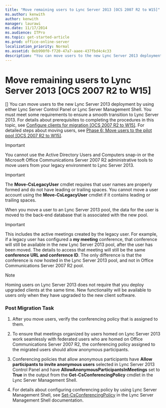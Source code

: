 ```yaml
---
title: "Move remaining users to Lync Server 2013 [OCS 2007 R2 to W15]"
ms.author: kenwith
author: kenwith
manager: laurawi
ms.date: 11/17/2014
ms.audience: ITPro
ms.topic: get-started-article
ms.prod: office-online-server
localization_priority: Normal
ms.assetid: 0eb990f0-f720-47a7-aaee-437fbd4c4c33
description: "You can move users to the new Lync Server 2013 deployment by using either Lync Server Control Panel or Lync Server Management Shell. You must meet some requirements to ensure a smooth transition to Lync Server 2013. For details about prerequisites to completing the procedures in this topic, see Configure clients for migration [OCS 2007 R2 to W15]. For detailed steps about moving users, see Phase 6: Move users to the pilot pool [OCS 2007 R2 to W15]."
---
```


# Move remaining users to Lync Server 2013 [OCS 2007 R2 to W15]
[]
You can move users to the new Lync Server 2013 deployment by using either Lync Server Control Panel or Lync Server Management Shell. You must meet some requirements to ensure a smooth transition to Lync Server 2013. For details about prerequisites to completing the procedures in this topic, see [Configure clients for migration [OCS 2007 R2 to W15]](configure-clients-for-migration-ocs-2007-r2-to-w15.md). For detailed steps about moving users, see [Phase 6: Move users to the pilot pool [OCS 2007 R2 to W15]](phase-6-move-users-to-the-pilot-pool-ocs-2007-r2-to-w15.md).
  
> [!IMPORTANT]
> You cannot use the Active Directory Users and Computers snap-in or the Microsoft Office Communications Server 2007 R2 administrative tools to move users from your legacy environment to Lync Server 2013. 
  
> [!IMPORTANT]
> The **Move-CsLegacyUser** cmdlet requires that user names are properly formed and do not have leading or trailing spaces. You cannot move a user account using the **Move-CsLegacyUser** cmdlet if it contains leading or trailing spaces. 
  
When you move a user to an Lync Server 2013 pool, the data for the user is moved to the back-end database that is associated with the new pool. 
  
> [!IMPORTANT]
> This includes the active meetings created by the legacy user. For example, if a legacy user has configured a **my meeting** conference, that conference will still be available in the new Lync Server 2013 pool, after the user has been moved. The details to access that meeting will still be the same **conference URL and conference ID**. The only difference is that the conference is now hosted in the Lync Server 2013 pool, and not in Office Communications Server 2007 R2 pool. 
  
> [!NOTE]
> Homing users on Lync Server 2013 does not require that you deploy upgraded clients at the same time. New functionality will be available to users only when they have upgraded to the new client software. 
  
### Post Migration Task

1. After you move users, verify the conferencing policy that is assigned to them. 
    
2. To ensure that meetings organized by users homed on Lync Server 2013 work seamlessly with federated users who are homed on Office Communications Server 2007 R2, the conferencing policy assigned to the migrated users should allow anonymous participants.
    
3. Conferencing policies that allow anonymous participants have **Allow participants to invite anonymous users** selected in Lync Server 2013 Control Panel and have **AllowAnonymousParticipantsInMeetings** set to **True** in the output from the **Get-CsConferencingPolicy** cmdlet in the Lync Server Management Shell. 
    
4. For details about configuring conferencing policy by using Lync Server Management Shell, see [Set-CsConferencingPolicy](../../lync-server-management-shell/lync-server-2013-cmdlets-by-category/set-csconferencingpolicy.md) in the Lync Server Management Shell documentation. 
    

